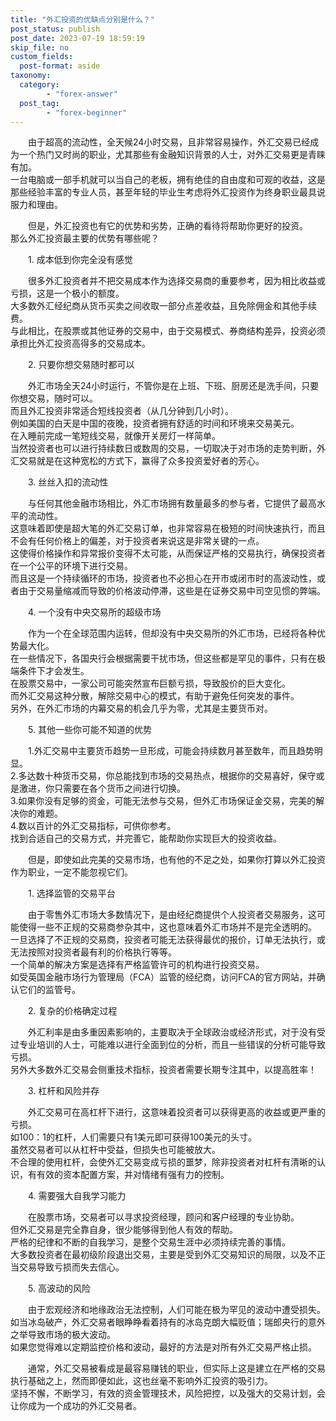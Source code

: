 ```yaml
---
title: "外汇投资的优缺点分别是什么？"
post_status: publish
post_date: 2023-07-19 18:59:19
skip_file: no
custom_fields: 
  post-format: aside
taxonomy:
  category:
        - "forex-answer"
  post_tag:
        - "forex-beginner"
---
```


　　由于超高的流动性，全天候24小时交易，且非常容易操作，外汇交易已经成为一个热门又时尚的职业，尤其那些有金融知识背景的人士，对外汇交易更是青睐有加。  
一台电脑或一部手机就可以当自己的老板，拥有绝佳的自由度和可观的收益，这是那些经验丰富的专业人员，甚至年轻的毕业生考虑将外汇投资作为终身职业最具说服力和理由。

　　但是，外汇投资也有它的优势和劣势，正确的看待将帮助你更好的投资。  
那么外汇投资最主要的优势有哪些呢？

　　1. 成本低到你完全没有感觉

　　很多外汇投资者并不把交易成本作为选择交易商的重要参考，因为相比收益或亏损，这是一个极小的额度。  
大多数外汇经纪商从货币买卖之间收取一部分点差收益，且免除佣金和其他手续费。  
与此相比，在股票或其他证券的交易中，由于交易模式、券商结构差异，投资必须承担比外汇投资高得多的交易成本。

　　2. 只要你想交易随时都可以

　　外汇市场全天24小时运行，不管你是在上班、下班、厨房还是洗手间，只要你想交易，随时可以。  
而且外汇投资非常适合短线投资者（从几分钟到几小时）。  
例如美国的白天是中国的夜晚，投资者拥有舒适的时间和环境来交易美元。  
在入睡前完成一笔短线交易，就像开关房灯一样简单。  
当然投资者也可以进行持续数日或数周的交易，一切取决于对市场的走势判断，外汇交易就是在这种宽松的方式下，赢得了众多投资爱好者的芳心。

　　3. 丝丝入扣的流动性

　　与任何其他金融市场相比，外汇市场拥有数量最多的参与者，它提供了最高水平的流动性。  
这意味着即使是超大笔的外汇交易订单，也非常容易在极短的时间快速执行，而且不会有任何价格上的偏差，对于投资者来说这是非常关键的一点。  
这使得价格操作和异常报价变得不太可能，从而保证严格的交易执行，确保投资者在一个公平的环境下进行交易。  
而且这是一个持续循环的市场，投资者也不必担心在开市或闭市时的高波动性，或者由于交易量缩减而导致的价格波动停滞，这些是在证券交易中司空见惯的弊端。

　　4. 一个没有中央交易所的超级市场

　　作为一个在全球范围内运转，但却没有中央交易所的外汇市场，已经将各种优势最大化。  
在一些情况下，各国央行会根据需要干扰市场，但这些都是罕见的事件，只有在极端条件下才会发生。  
在股票交易中，一家公司可能突然宣布巨额亏损，导致股价的巨大变化。  
而外汇交易这种分散，解除交易中心的模式，有助于避免任何突发的事件。  
另外，在外汇市场的内幕交易的机会几乎为零，尤其是主要货币对。

　　5. 其他一些你可能不知道的优势

　　1.外汇交易中主要货币趋势一旦形成，可能会持续数月甚至数年，而且趋势明显。  
2.多达数十种货币交易，你总能找到市场的交易热点，根据你的交易喜好，保守或是激进，你只需要在各个货币之间进行切换。  
3.如果你没有足够的资金，可能无法参与交易，但外汇市场保证金交易，完美的解决你的难题。  
4.数以百计的外汇交易指标，可供你参考。  
找到合适自己的交易方式，并完善它，能帮助你实现巨大的投资收益。

　　但是，即使如此完美的交易市场，也有他的不足之处，如果你打算以外汇投资作为职业，一定不能忽视它们。

　　1. 选择监管的交易平台

　　由于零售外汇市场大多数情况下，是由经纪商提供个人投资者交易服务，这可能使得一些不正规的交易商参杂其中，这也意味着外汇市场并不是完全透明的。  
一旦选择了不正规的交易商，投资者可能无法获得最优的报价，订单无法执行，或无法按照对投资者最有利的价格执行等等。  
一个简单的解决方案是选择有严格监管许可的机构进行投资交易。  
如受英国金融市场行为管理局（FCA）监管的经纪商，访问FCA的官方网站，并确认它们的监管号。

　　2. 复杂的价格确定过程

　　外汇利率是由多重因素影响的，主要取决于全球政治或经济形式，对于没有受过专业培训的人士，可能难以进行全面到位的分析，而且一些错误的分析可能导致亏损。  
另外大多数外汇交易会侧重技术指标，投资者需要长期专注其中，以提高胜率！

　　3. 杠杆和风险并存

　　外汇交易可在高杠杆下进行，这意味着投资者可以获得更高的收益或更严重的亏损。  
如100：1的杠杆，人们需要只有1美元即可获得100美元的头寸。  
虽然交易者可以从杠杆中受益，但损失也可能被放大。  
不合理的使用杠杆，会使外汇交易变成亏损的噩梦，除非投资者对杠杆有清晰的认识，有有效的资本配置方案，并对情绪有强有力的控制。

　　4. 需要强大自我学习能力

　　在股票市场，交易者可以寻求投资经理，顾问和客户经理的专业协助。  
但外汇交易是完全靠自身，很少能够得到他人有效的帮助。  
严格的纪律和不断的自我学习，是整个交易生涯中必须持续完善的事情。  
大多数投资者在最初级阶段退出交易，主要是受到外汇交易知识的局限，以及不正当交易导致亏损而失去信心。

　　5. 高波动的风险

　　由于宏观经济和地缘政治无法控制，人们可能在极为罕见的波动中遭受损失。  
如当冰岛破产，外汇交易者眼睁睁看着持有的冰岛克朗大幅贬值；瑞郎央行的意外之举导致市场的极大波动。  
如果您觉得难以定期监控价格和波动，最好的方法是对所有外汇交易严格止损。

　　通常，外汇交易被看成是最容易赚钱的职业，但实际上这是建立在严格的交易执行基础之上，然而即便如此，这也丝毫不影响外汇投资的吸引力。  
坚持不懈，不断学习，有效的资金管理技术，风险把控，以及强大的交易计划，会让你成为一个成功的外汇交易者。

